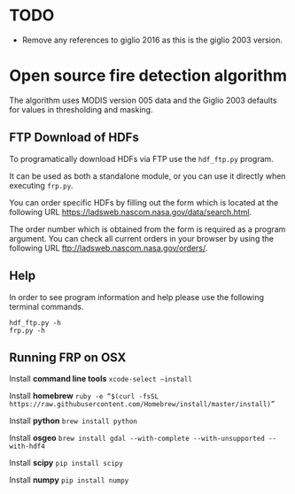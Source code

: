 # TODO

* Remove any references to giglio 2016 as this is the giglio 2003 version.

# Open source fire detection algorithm

The algorithm uses MODIS version 005 data and the Giglio 2003 defaults for values in thresholding and masking.

## FTP Download of HDFs

To programatically download HDFs via FTP use the `hdf_ftp.py` program.
 
It can be used as both a standalone module, or you can use it directly when executing `frp.py`. 

You can order specific HDFs by filling out the form which is located at the following URL <https://ladsweb.nascom.nasa.gov/data/search.html>.

The order number which is obtained from the form is required as a program argument. You can check all current orders in your browser by using the following URL <ftp://ladsweb.nascom.nasa.gov/orders/>.

## Help

In order to see program information and help please use the following terminal commands.

    hdf_ftp.py -h
    frp.py -h

## Running FRP on OSX

Install **command line tools** `xcode-select –install`

Install **homebrew** `ruby -e “$(curl -fsSL https://raw.githubusercontent.com/Homebrew/install/master/install)”`

Install **python** `brew install python`

Install **osgeo** `brew install gdal --with-complete --with-unsupported --with-hdf4`

Install **scipy** `pip install scipy`

Install **numpy** `pip install numpy`
